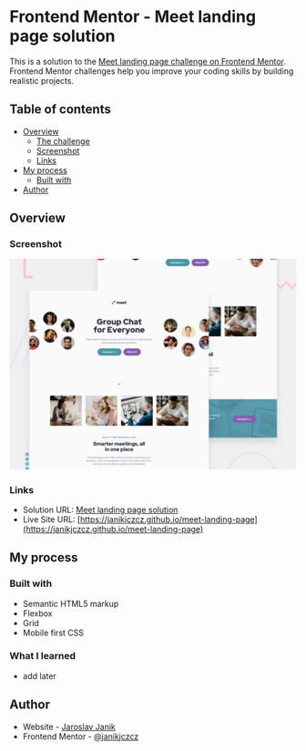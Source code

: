 # Frontend Mentor - Meet landing page solution

This is a solution to the [Meet landing page challenge on Frontend Mentor](https://www.frontendmentor.io/challenges/meet-landing-page-rbTDS6OUR). Frontend Mentor challenges help you improve your coding skills by building realistic projects. 

## Table of contents

- [Overview](#overview)
  - [The challenge](#the-challenge)
  - [Screenshot](#screenshot)
  - [Links](#links)
- [My process](#my-process)
  - [Built with](#built-with)
- [Author](#author)

## Overview

### Screenshot

![](./screenshot.jpg)

### Links

- Solution URL: [Meet landing page solution](#)
- Live Site URL: [https://janikjczcz.github.io/meet-landing-page](https://janikjczcz.github.io/meet-landing-page)

## My process

### Built with

- Semantic HTML5 markup
- Flexbox
- Grid
- Mobile first CSS

### What I learned

- add later

## Author

- Website - [Jaroslav Janik](https://www.jaroslavjanik.cz)
- Frontend Mentor - [@janikjczcz](https://www.frontendmentor.io/profile/janikjczcz)
